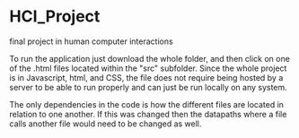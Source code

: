 # HCI_Project
final project in human computer interactions

To run the application just download the whole folder, and then click on one of the .html files located within the "src" subfolder.
Since the whole project is in Javascript, html, and CSS, the file does not require being hosted by a server to be able to run properly
and can just be run locally on any system. 

The only dependencies in the code is how the different files are located in relation to one another. If this was changed then the datapaths
where a file calls another file would need to be changed as well.
